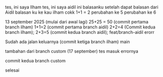 tes, ini saya Ilham
tes, ini saya aidil
ini balasanku setelah dapat balasan dari Aidil
balasan ku ke kau ilham cokk
1+1 = 2
perubahan ke 5
perubahan ke 6

13 september 2025 (mulai dari awal lagi)
25+25 = 50 (commit pertama branch ilham)
1+1=2 (commit pertama branch aidil)
2+2=4 (Commit kedua branch ilham);
2+3=5 (commit kedua branch aidil);
 feat/branch-aidil
erorr

Sudah ada jalan keluarnya (commit ketiga branch ilham)
main

tambahan dari branch custom (17 september)
tes masuk errornya

commit kedua branch custom

selesai 